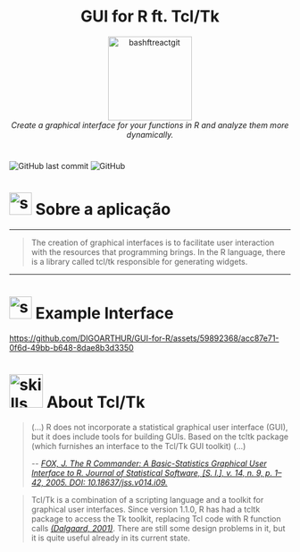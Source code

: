 
<!--  docs: update Readme   -->


<!-- VISUALIZAR NO README VSCODE  CTRL + K  V -->

<!-------------------------------------------------------------------->
<!-- COMO CONSTRUIR BADGES ---------
<!--------------------------------------------------------------------
https://www.youtube.com/watch?v=cRoBt6AZgjc
https://dev.to/envoy_/150-badges-for-github-pnk

    BUILD 
      https://shields.io
    ICONS
    https://simpleicons.org/?q=react

     EXEMPLO
     <a href="https://devdigoarthur.notion.site/Map-a87c73417a064372b122bf448f4c6ed4"> ![Alt ou título da imagem](https://img.shields.io/badge/-JavaScript-/?logo=JavaScript&logoColor=white&color=yellow)<a/>

# JavaScript - Nome que aparece na Bag
# logo=JavaScript - Muda a logo vide <https://simpleicons.org/?q=react>
# color=yellow - Define a cor da bag vide <https://shields.io>
# logoColor=white - Define a cor do icone
-->






<!------------------------------------ LANGUAGE BUTTONS-->
<!--
<div align="right">
<a href="https://github.com/DIGOARTHUR/github-automated-repos#readme">
    <img  height="35" src="https://github-production-user-asset-6210df.s3.amazonaws.com/59892368/257623321-95c81f57-b751-4956-b0ab-7a804ae44506.svg" alt="language_USA" border="0">
<a/>
<br/>
<a href="https://github.com/DIGOARTHUR/github-automated-repos/blob/main/README_PT.md">
<img  alt="language_Brazil"  height="35" src="https://github-production-user-asset-6210df.s3.amazonaws.com/59892368/277121999-ebbd8cff-f85a-49a6-aa6b-acd3fde2adb8.svg">
<a/>

</div>
-->

<!-------------------------------------------------------------------->
 <!------------------------------------BANNER PROJECT----------------->
<!-------------------------------------- 280 x 1400 ------------------------------>


<h1 align="center">GUI for R ft. Tcl/Tk
</h1>

<p align="center">
  <!-------------------------------------------------------------------->
  <!------------------------------------PROJECT ICON-------------------->
  <!-------------------------------------------------------------------->
  <img height="150px" alt="bashftreactgit" title="bashftreactgit" src="https://github.com/DIGOARTHUR/GUI-for-R/assets/59892368/6873ccfa-7bfd-4ad8-a9df-17500dfb68cd" />
  <br>
  <i>Create a graphical interface for your functions in R and analyze them more dynamically.</i>
	

  <br>
<div align="center">
	


</div>
</p>


<h1 align="center">
 
</h1>
<!-------------------------------------------------------------------->
 <!------------------------------------BADGES PROJECT  ---------------->
 <!-------------------------------------------------------------------->

  ![GitHub last commit](https://img.shields.io/github/last-commit/digoarthur/GUI-for-R
)
  ![GitHub](https://img.shields.io/github/license/digoarthur/GUI-for-R
)


   <!-------------------------------------------------------------------->
   <!------------------------------------DESCRIPTION--------------------->
   <!---write here : talk a little about project: what's does, example.  -->
   
# <img  alt="skills"  width="40" height="40" src="https://user-images.githubusercontent.com/59892368/148622497-164365e8-f6b0-4f40-bc75-a0ed4da6059b.png">  Sobre a aplicação 
---
> The creation of graphical interfaces is to facilitate user interaction with the resources that programming brings. 
> In the R language, there is a library called tcl/tk responsible for generating widgets.

---

   <!-------------------------------------------------------------------->
<!------------------------------------LAYOUT --------------------------->
 <!-------------------------------------------------------------------->
# <img  alt="skills"  width="40" height="40" src="https://user-images.githubusercontent.com/59892368/149667468-f228e4e8-c2f0-474d-858d-6b9216f49b2f.png"> Example Interface <!---write here : demonstration of the application layout.  -->


https://github.com/DIGOARTHUR/GUI-for-R/assets/59892368/acc87e71-0f6d-49bb-b648-8dae8b3d3350



   <!-------------------------------------------------------------------->
   <!------------------------------------ABOUT TCL/TK--------------------->
   <!----  --------------------------------------------------------------->
   
# <img  alt="skills"  height="60" src="https://github-production-user-asset-6210df.s3.amazonaws.com/59892368/293519038-66e2d6b1-29aa-416d-9265-2195a1b026e9.svg">  About Tcl/Tk


> (...) R does not incorporate a statistical graphical user interface (GUI), but it does include tools for building GUIs. 
> Based on the tcltk package (which furnishes an interface to the Tcl/Tk GUI toolkit) (...)
> 
> -- <cite>[FOX, J. The R Commander: A Basic-Statistics Graphical User Interface to R. Journal of Statistical Software, [S. l.], v. 14, n. 9, p. 1–42, 2005. DOI: 10.18637/jss.v014.i09.][1]</cite>

> Tcl/Tk is a combination of a scripting language and a toolkit for graphical user interfaces. Since version 1.1.0, R has had a tcltk package to access the Tk
> toolkit, replacing Tcl code with R function calls <cite>[(Dalgaard, 2001)][2]</cite>. There are still some design problems in it, but it is quite useful already in its current state.



[1]: https://www.jstatsoft.org/article/view/v014i09
[2]: https://www.r-project.org/conferences/DSC-2001/Proceedings/Dalgaard.pdf





